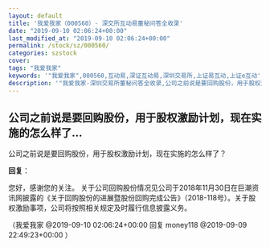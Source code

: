 ```yaml
---
layout: default
title: '我爱我家（000560）- 深交所互动易董秘问答全收录'
date: "2019-09-10 02:06:24+00:00"
last_modified_at: "2019-09-10 02:06:24+00:00"
permalink: /stock/sz/000560/
categories: szstock
cover: 
tags: "我爱我家"
keywords: '"我爱我家",000560,互动易,深证互动易,深圳交易所,上证易互动,上证e互动'
description: '"我爱我家-深圳交易所董秘问答全收录,公司之前说是要回购股份，用于股权激励计划，现在实施的怎么样了？"'
---
```


## 公司之前说是要回购股份，用于股权激励计划，现在实施的怎么样了...

公司之前说是要回购股份，用于股权激励计划，现在实施的怎么样了？

**回复**：

您好，感谢您的关注。
关于公司回购股份情况见公司于2018年11月30日在巨潮资讯网披露的《关于回购股份的进展暨股份回购完成公告》（2018-118号）。关于股权激励事项，公司将按照相关规定及时履行信息披露义务。 

（我爱我家  @2019-09-10 02:06:24+00:00 回复 money118  @2019-09-09 22:49:23+00:00 ）

